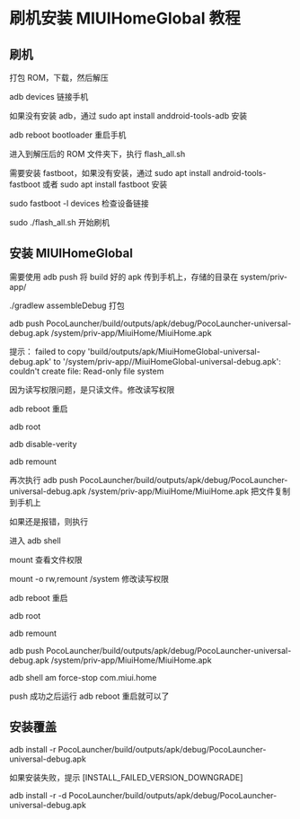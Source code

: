 # 刷机安装 MIUIHomeGlobal 教程


## 刷机
打包 ROM，下载，然后解压

adb devices 链接手机

如果没有安装 adb，通过 sudo apt install anddroid-tools-adb 安装

adb reboot bootloader 重启手机

进入到解压后的 ROM 文件夹下，执行 flash_all.sh

需要安装 fastboot，如果没有安装，通过 sudo apt install android-tools-fastboot 或者 sudo apt install fastboot 安装

sudo fastboot -l devices 检查设备链接

sudo ./flash_all.sh 开始刷机

## 安装 MIUIHomeGlobal

需要使用 adb push 将 build 好的 apk 传到手机上，存储的目录在 system/priv-app/

./gradlew assembleDebug 打包

adb push  PocoLauncher/build/outputs/apk/debug/PocoLauncher-universal-debug.apk /system/priv-app/MiuiHome/MiuiHome.apk

提示：
failed to copy 'build/outputs/apk/MiuiHomeGlobal-universal-debug.apk' to '/system/priv-app//MiuiHomeGlobal-universal-debug.apk': couldn't create file: Read-only file system

因为读写权限问题，是只读文件。修改读写权限

adb reboot 	重启

adb root

adb disable-verity

adb remount

再次执行 adb push  PocoLauncher/build/outputs/apk/debug/PocoLauncher-universal-debug.apk /system/priv-app/MiuiHome/MiuiHome.apk 把文件复制到手机上

如果还是报错，则执行

进入 adb shell

mount 查看文件权限

mount -o rw,remount /system 修改读写权限

adb reboot 	重启

adb root 

adb remount

adb push PocoLauncher/build/outputs/apk/debug/PocoLauncher-universal-debug.apk /system/priv-app/MiuiHome/MiuiHome.apk

adb shell am force-stop com.miui.home

push 成功之后运行 adb reboot 重启就可以了

## 安装覆盖

adb install -r PocoLauncher/build/outputs/apk/debug/PocoLauncher-universal-debug.apk

如果安装失败，提示 [INSTALL_FAILED_VERSION_DOWNGRADE]

adb install -r -d PocoLauncher/build/outputs/apk/debug/PocoLauncher-universal-debug.apk
